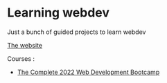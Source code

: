 # Learning webdev

Just a bunch of guided projects to learn webdev

 [The website](http://webdev_learning.io/main.html)

Courses :
* [The Complete 2022 Web Development Bootcamp](https://www.udemy.com/course/the-complete-web-development-bootcamp/)
